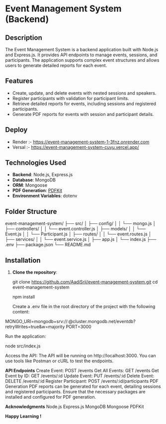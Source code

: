 # Event Management System (Backend)

## Description

The Event Management System is a backend application built with Node.js and Express.js. It provides API endpoints to manage events, sessions, and participants. The application supports complex event structures and allows users to generate detailed reports for each event.

## Features

- Create, update, and delete events with nested sessions and speakers.
- Register participants with validation for participant limits.
- Retrieve detailed reports for events, including sessions and registered participants.
- Generate PDF reports for events with session and participant details.

## Deploy
- Render :- https://event-management-system-1-3fnz.onrender.com
- Versal :- https://event-management-system-cuyu.vercel.app/

## Technologies Used

- **Backend**: Node.js, Express.js
- **Database**: MongoDB
- **ORM**: Mongoose
- **PDF Generation**: [PDFKit](https://pdfkit.org/)
- **Environment Variables**: dotenv

## Folder Structure


event-management-system/
├── src/
│ ├── config/
│ │ └── mongo.js
│ ├── controllers/
│ │ └── event.controller.js
│ ├── models/
│ │ └── Event.js
│ │ └── Participant.js
│ ├── routes/
│ │ └── event.routes.js
│ ├── services/
│ │ └── event.service.js
│ ├── app.js
│ └── index.js
├── .env
├── package.json
└── README.md

## Installation

1. **Clone the repository**:

   git clone https://github.com/AadiSrii/event-management-system.git
   cd event-management-system

   npm install

   Create a .env file in the root directory of the project with the following content:

MONGO_URI=mongodb+srv://<username>:<password>@cluster.mongodb.net/eventdb?retryWrites=true&w=majority
PORT=3000


Run the application:

node src/index.js


Access the API:
The API will be running on http://localhost:3000. You can use tools like Postman or cURL to test the endpoints.

**API Endpoints**
Create Event: POST /events
Get All Events: GET /events
Get Event by ID: GET /events/:id
Update Event: PUT /events/:id
Delete Event: DELETE /events/:id
Register Participant: POST /events/:id/participants
PDF Generation
PDF reports can be generated for each event, detailing sessions and registered participants. Ensure that the necessary packages are installed and configured for PDF generation.


**Acknowledgments**
Node.js
Express.js
MongoDB
Mongoose
PDFKit

**Happy Learning !**





